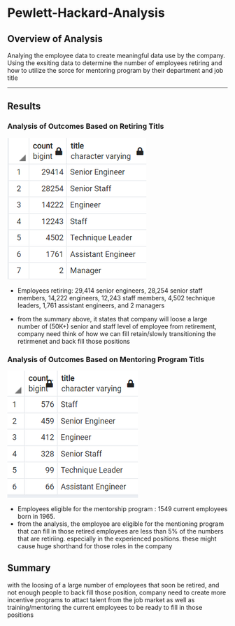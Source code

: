 # Pewlett-Hackard-Analysis

## Overview of Analysis
Analying the employee data to create meaningful data use by the company. 
Using the exsiting data to determine the number of employees retiring and how to utilize the sorce for mentoring program by their department and job title

---


## Results

### Analysis of Outcomes Based on Retiring Titls 

![retiring_titles.png](Resources/retiring_titles.png)
- Employees retiring: 29,414 senior engineers, 28,254 senior staff members, 14,222 engineers, 12,243 staff members, 4,502 technique leaders, 1,761 assistant engineers, and 2 managers


- from the summary above, it states that company will loose a large number of (50K+) senior and staff level of employee from retirement, company need think of how we can fill retain/slowly transitioning the retirmenet and back fill those positions

### Analysis of Outcomes Based on Mentoring Program Titls

![mentorship_prog_titles.png](Resources/mentorship_prog_titles.png)

- Employees eligible for the mentorship program : 1549 current employees born in 1965.
- from the analysis, the employee are eligible for the mentioning program that can fill in those retired employees are less than 5% of the numbers that are retiriing. especially in the experienced positions. these might cause huge shorthand for those roles in the company



## Summary
with the loosing of a large number of employees that soon be retired, and not enough people to back fill those position, company need to create more incentive programs to attact talent from the job market as well as training/mentoring the current employees to be ready to fill in those positions 

